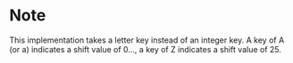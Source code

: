 # Note
This implementation takes a letter key instead of an integer key. A key of A (or a) indicates a shift value of 0..., a key of Z indicates a shift value of 25.
